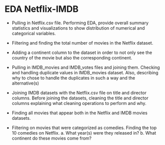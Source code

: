 # EDA Netflix-IMDB

* Pulling in Netflix.csv file. Performing EDA, provide overall summary statistics and visualizations to show distribution of numerical and categorical variables.

* Filtering and finding the total number of movies in the Netflix dataset.

* Adding a continent column to the dataset in order to not only see the country of the movie but also the corresponding continent.

* Pulling in IMDB_movies and IMDB_votes files and joining them. Checking and handling duplicate values in IMDB_movies dataset. Also, describing why to chose to handle the duplicates in such a way and the alternative(s)

* Joining IMDB datasets with the Netflix.csv file on title and director columns. Before joining the datasets, cleaning the title and director columns explaining what cleaning operations to perform and why.

* Finding all movies that appear both in the Netflix and IMDB movies datasets.

* Filtering on movies that were categorized as comedies. Finding the top 10 comedies on Netflix.
 a. What year(s) were they released in?
 b. What continent do these movies come from?
